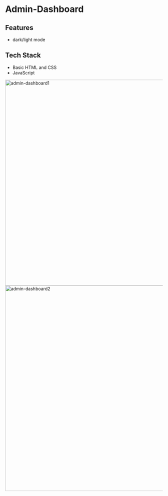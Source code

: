 # Admin-Dashboard

## Features
- dark/light mode

## Tech Stack
- Basic HTML and CSS
- JavaScript

<img width="658" alt="admin-dashboard1" src="https://user-images.githubusercontent.com/114872846/221849765-07a16eb9-574c-4ace-8e11-d6c3db95c5be.png">

<img width="658" alt="admin-dashboard2" src="https://user-images.githubusercontent.com/114872846/221849832-22d9e871-f06c-41a3-8942-350339fa333e.png">
